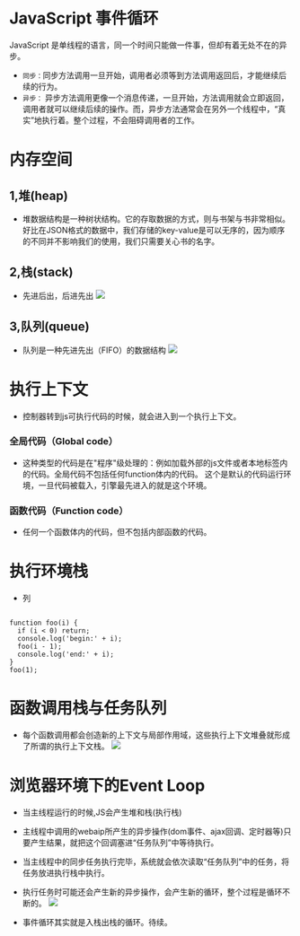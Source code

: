 # JavaScript 事件循环

JavaScript 是单线程的语言，同一个时间只能做一件事，但却有着无处不在的异步。

- `同步：`同步方法调用一旦开始，调用者必须等到方法调用返回后，才能继续后续的行为。
- `异步：` 异步方法调用更像一个消息传递，一旦开始，方法调用就会立即返回，调用者就可以继续后续的操作。而，异步方法通常会在另外一个线程中，“真实”地执行着。整个过程，不会阻碍调用者的工作。
# 内存空间
## 1,堆(heap)
- 堆数据结构是一种树状结构。它的存取数据的方式，则与书架与书非常相似。好比在JSON格式的数据中，我们存储的key-value是可以无序的，因为顺序的不同并不影响我们的使用，我们只需要关心书的名字。
## 2,栈(stack)
- 先进后出，后进先出
![](http://p4.cdn.img9.top/ipfs/QmWhxEh4X4vcZkxYgzHT93aogtuKpwKrX7cL4zLNfVDK41?4.png)
## 3,队列(queue)
- 队列是一种先进先出（FIFO）的数据结构
![](http://upload-images.jianshu.io/upload_images/599584-7ca4b641daf48c57.png?imageMogr2/auto-orient/strip%7CimageView2/2/w/1240)

# 执行上下文
- 控制器转到js可执行代码的时候，就会进入到一个执行上下文。
### 全局代码（Global code）
- 这种类型的代码是在"程序"级处理的：例如加载外部的js文件或者本地<script></script>标签内的代码。全局代码不包括任何function体内的代码。 这个是默认的代码运行环境，一旦代码被载入，引擎最先进入的就是这个环境。
### 函数代码（Function code）
- 任何一个函数体内的代码，但不包括内部函数的代码。

# 执行环境栈

- 列
```

function foo(i) {
  if (i < 0) return;
  console.log('begin:' + i);
  foo(i - 1);
  console.log('end:' + i);
}
foo(1);

```

# 函数调用栈与任务队列
- 每个函数调用都会创造新的上下文与局部作用域，这些执行上下文堆叠就形成了所谓的执行上下文栈。
![](http://upload-images.jianshu.io/upload_images/599584-58d31e5b80737ca0.png?imageMogr2/auto-orient/strip%7CimageView2/2/w/1240)

# 浏览器环境下的Event Loop
- 当主线程运行的时候,JS会产生堆和栈(执行栈)
- 主线程中调用的webaip所产生的异步操作(dom事件、ajax回调、定时器等)只要产生结果，就把这个回调塞进“任务队列”中等待执行。
- 当主线程中的同步任务执行完毕，系统就会依次读取“任务队列”中的任务，将任务放进执行栈中执行。
- 执行任务时可能还会产生新的异步操作，会产生新的循环，整个过程是循环不断的。
![](https://user-gold-cdn.xitu.io/2018/3/18/162385d14ae83726?imageView2/0/w/1280/h/960/format/webp/ignore-error/1)

- 事件循环其实就是入栈出栈的循环。待续。